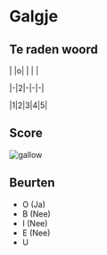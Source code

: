 # Galgje

## Te raden woord

| |o| | | |

|-|2|-|-|-|

|1|2|3|4|5|

## Score
![gallow](./images/4.png)

## Beurten
 * O (Ja)
 * B  (Nee)  
 * I (Nee)  
 * E (Nee)
 * U 